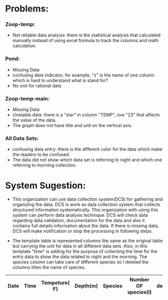 # Problems:
### Zoop-temp:
* Not reliable data analysis: there is the statistical analysis that calculated manually instead of using excel formula to track the columns and math calculation.
### Pond:
* Missing Data
* confusing data indicator, for example, "z" is the name of one column which is hard to understand what is stand for?
* No unit for rational data
### Zoop-temp-main:
* Missing Data
* Unstable data: there is a "star" in column "TEMP", row "23" that affects the value of the data.
* The graph does not have title and unit on the vertical axis.
### All Data Sets:
* confusing data entry: there is the different color for the data which make the readers to be confused.
* The data did not show which data set is referring to night and which one referring to morning collection.


# System Sugestion:

* This organization can use data collection system(DCS) for gathering and organizing the data. DCS is work as data collection system that collects structured information systematically. This organization with using this system can perform data analysis technique. DCS will check data regarding data validation, documentation for the data and also it contains full details information about the data. If there is missing data, DCS will make notification or stop the processing in following steps.
 
* The template table is represented columns the same as the original table but carrying the unit for data in all different data sets. Also, in this template "time" is adding for the purpose of collecting the time for the entry data to show the data related to night and the morning. The species column can take care of different species so I deleted the columns titles the name of species.


| Date | Time | Tempeture( F) | Depth(m) | Species | Number OF species(l) | density(mm) | Colony Diameter(ml) | Chlorophyll a | ColonySize(mm) |
|------|------|---------------|----------|---------|----------------------|-------------|---------------------|---------------|----------------|
